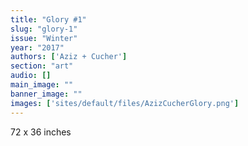 ```yaml
---
title: "Glory #1"
slug: "glory-1"
issue: "Winter"
year: "2017"
authors: ['Aziz + Cucher']
section: "art"
audio: []
main_image: ""
banner_image: ""
images: ['sites/default/files/AzizCucherGlory.png']
---
```

72 x 36 inches

